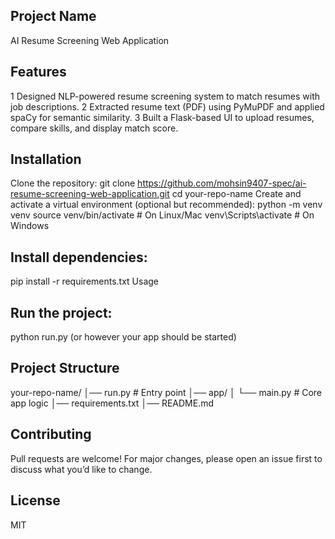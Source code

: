 ## Project Name
 AI Resume Screening Web Application

## Features
 1 Designed NLP-powered resume screening system to match resumes with job descriptions.
 2 Extracted resume text (PDF) using PyMuPDF and applied spaCy for semantic similarity.
 3 Built a Flask-based UI to upload resumes, compare skills, and display match score.

## Installation
 Clone the repository:
 git clone https://github.com/mohsin9407-spec/ai-resume-screening-web-application.git
  cd your-repo-name
 Create and activate a virtual environment (optional but recommended):
 python -m venv venv
 source venv/bin/activate   # On Linux/Mac
 venv\Scripts\activate      # On Windows

## Install dependencies:
 pip install -r requirements.txt
 Usage

## Run the project:

 python run.py
 (or however your app should be started)
## Project Structure
 your-repo-name/
│── run.py          # Entry point
│── app/
│   └── main.py     # Core app logic
│── requirements.txt
│── README.md

## Contributing
 Pull requests are welcome! For major changes, please open an issue first to discuss what you’d like to change.

## License
   MIT




